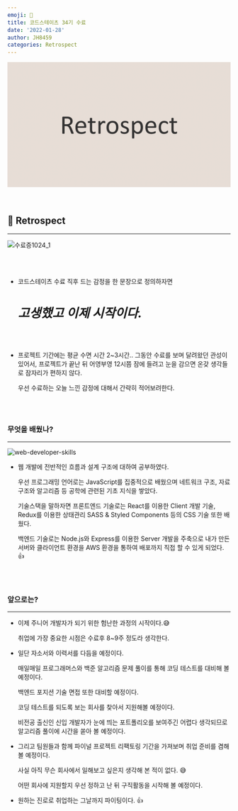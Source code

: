 ```yaml
---
emoji: 🤔
title: 코드스테이츠 34기 수료
date: '2022-01-28'
author: JH8459
categories: Retrospect
---
```


![github-blog.png](../../assets/common/RETROSPECT.png)

<br>

## 🤔 Retrospect

---

![수료증1024_1](https://user-images.githubusercontent.com/83164003/151650800-00ba9a63-5827-462a-91d3-e453381cc515.jpg)

<br>
<br>

- 코드스테이츠 수료 직후 드는 감정을 한 문장으로 정의하자면

  # **_고생했고 이제 시작이다._**

<br>
<br>

- 프로젝트 기간에는 평균 수면 시간 2~3시간.. 그동안 수료를 보며 달려왔던 관성이 있어서, 프로젝트가 끝난 뒤 어영부영 12시쯤 잠에 들려고 눈을 감으면 온갖 생각들로 잠자리가 편하지 않다.

  우선 수료하는 오늘 느낀 감정에 대해서 간략히 적어보려한다.

<br>
<br>

### 무엇을 배웠나?

---

![web-developer-skills](https://user-images.githubusercontent.com/83164003/151651548-2acaaae3-1ab1-4747-8bc3-98fb61cb819c.jpeg)

- 웹 개발에 전반적인 흐름과 설계 구조에 대하여 공부하였다.

  우선 프로그래밍 언어로는 JavaScript를 집중적으로 배웠으며 네트워크 구조, 자료구조와 알고리즘 등 공학에 관련된 기초 지식을 쌓았다.

  기술스택을 말하자면 프론트엔드 기술로는 React를 이용한 Client 개발 기술, Redux를 이용한 상태관리 SASS & Styled Components 등의 CSS 기술 또한 배웠다.

  백엔드 기술로는 Node.js와 Express를 이용한 Server 개발을 주축으로 내가 만든 서버와 클라이언트 환경을 AWS 환경을 통하여 배포까지 직접 할 수 있게 되었다. 👍

<br>
<br>

### 앞으로는?

---

- 이제 주니어 개발자가 되기 위한 험난한 과정의 시작이다.😅

  취업에 가장 중요한 시점은 수료후 8~9주 정도라 생각한다.

- 일단 자소서와 이력서를 다듬을 예정이다.

  매일매일 프로그래머스와 백준 알고리즘 문제 풀이를 통해 코딩 테스트를 대비해 볼 예정이다.

  백엔드 포지션 기술 면접 또한 대비할 예정이다.

  코딩 테스트를 되도록 보는 회사를 찾아서 지원해볼 예정이다.

  비전공 출신인 신입 개발자가 눈에 띄는 포트폴리오를 보여주긴 어렵다 생각되므로 알고리즘 풀이에 시간을 쏟아 볼 예정이다.

- 그리고 팀원들과 함께 파이널 프로젝트 리팩토링 기간을 가져보며 취업 준비를 겸해볼 예정이다.

  사실 아직 무슨 회사에서 일해보고 싶은지 생각해 본 적이 없다. 😅

  어떤 회사에 지원할지 우선 정하고 난 뒤 구직활동을 시작해 볼 예정이다.

- 원하는 진로로 취업하는 그날까지 파이팅이다. 👍

<br>
<br>

```toc

```
